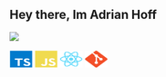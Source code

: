 

<!--
**hykepashi/hykepashi** is a ✨ _special_ ✨ repository because its `README.md` (this file) appears on your GitHub profile.

Here are some ideas to get you started:

- 🔭 I’m currently working on ...
- 🌱 I’m currently learning ...
- 👯 I’m looking to collaborate on ...
- 🤔 I’m looking for help with ...
- 💬 Ask me about ...
- 📫 How to reach me: ...
- 😄 Pronouns: ...
- ⚡ Fun fact: ...
-->

<h2>Hey there, Im <a color='#8811ee' >Adrian Hoff</a></h2>
<div width='100%' style="display: flex;">
  <img width='50%'  src='https://github-readme-stats.vercel.app/api?username=hykepashi&count_private=true&show_icons=true&theme=midnight-purple&bg_color=00000000&border_color=00000000'/>
    <img width='40%' style="position: absolute;" src="https://github-readme-stats.vercel.app/api/pin/?username=hykepashi&repo=taskly&theme=midnight-purple&bg_color=00000000&border_color=00000000&langs_count=8"/>

</div>


<div style="display: inline_block;"><br>
  <img align="center" alt="Arthur-Ts" height="30" width="40" src="https://raw.githubusercontent.com/devicons/devicon/master/icons/typescript/typescript-plain.svg">
  <img align="center" alt="Arthur-Js" height="30" width="40" src="https://raw.githubusercontent.com/devicons/devicon/master/icons/javascript/javascript-plain.svg">
  <img align="center" alt="Arthur-React" height="30" width="40" src="https://raw.githubusercontent.com/devicons/devicon/master/icons/react/react-original.svg">
  <img align="center" alt="Arthur-Git" height="30" width="40" src="https://raw.githubusercontent.com/devicons/devicon/master/icons/git/git-original.svg">
</div>
<!-- ![Snake animation](https://github.com/rafaballerini/rafaballerini/blob/output/github-contribution-grid-snake.svg) -->
